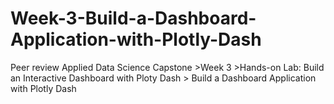 # Week-3-Build-a-Dashboard-Application-with-Plotly-Dash
Peer review Applied Data Science Capstone >Week 3 >Hands-on Lab: Build an Interactive Dashboard with Ploty Dash > Build a Dashboard Application with Plotly Dash

